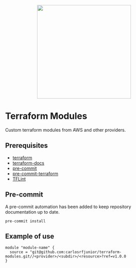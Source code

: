   <p align="center">
    <a href="https://github.com/carlosrfjunior/terraform-modules">
      <image src="https://raw.githubusercontent.com/carlosrfjunior/carlosrfjunior/main/assets/gopher-iron-man-flying.png" style="width: 300px;">
    </a>
  </p>

# Terraform Modules

Custom terraform modules from AWS and other providers.

## Prerequisites

- [terraform](https://developer.hashicorp.com/terraform/install?product_intent=terraform)
- [terraform-docs](https://terraform-docs.io/user-guide/installation/)
- [pre-commit](https://pre-commit.com/#install)
- [pre-commit-terraform](https://github.com/antonbabenko/pre-commit-terraform?tab=readme-ov-file)
- [TFLint](https://github.com/terraform-linters/tflint)

## Pre-commit

A pre-commit automation has been added to keep repository documentation up to date.

```shell
pre-commit install
```

## Example of use

```hcl
module "module-name" {
  source = "git@github.com:carlosrfjunior/terraform-modules.git//<provider>/<subdir>/<resource>?ref=v1.0.0
}
```
